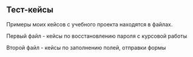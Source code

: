 ## Тест-кейсы
Примеры моих кейсов с учебного проекта находятся в файлах.

Первый файл - кейсы по восстановлению пароля с курсовой работы

Второй файл - кейсы по заполнению полей, отправки формы 

